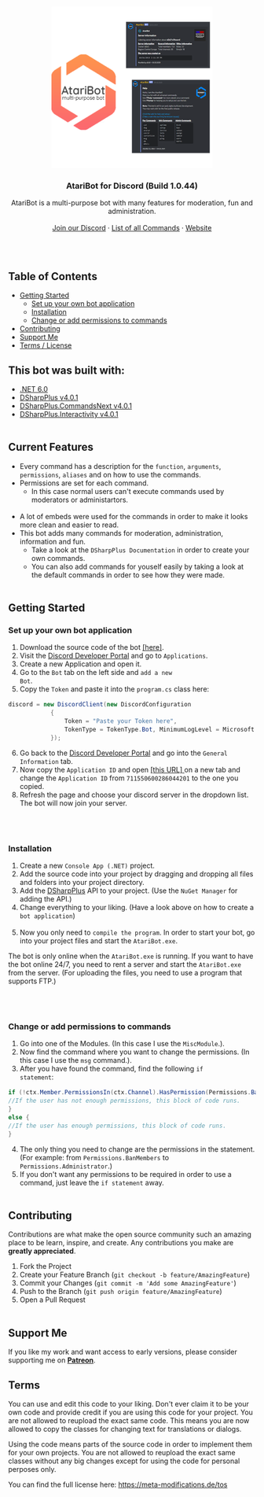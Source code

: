  <!-- PROJECT LOGO -->
<br />
<p align="center">
  <a href="https://github.com/sEbi3/AtariBot">
    <img src="Logos/AtariBotPreview.png" alt="Logo" width="328" height="328">
  </a>
<h3 align="center">AtariBot for Discord (Build 1.0.44)</h3>
  <p align="center">AtariBot is a multi-purpose bot with many features for moderation, fun and administration.
    <br />
    <br />
    <a href="https://discord.gg/4pnAXKC">Join our Discord</a>
    ·
    <a href="https://meta-modifications.de/docs/AtariBot/fun-commands">List of all Commands</a>
    ·
    <a href="https://meta-modifications.de">Website</a>
  </p>
</p><br><br>
 
 
<!-- TABLE OF CONTENTS -->
## Table of Contents

* [Getting Started](#getting-started)
  * [Set up your own bot application](#set-up-your-own-bot-application)
  * [Installation](#installation)
  * [Change or add permissions to commands](#change-or-add-permissions-to-commands)
* [Contributing](#contributing)
* [Support Me](#support-me)
* [Terms / License](#terms)
 

## This bot was built with:
* <a href="https://dotnet.microsoft.com/en-us/download/dotnet/6.0">.NET 6.0</a>
* <a href="https://dsharpplus.github.io/">DSharpPlus v4.0.1</a>
* <a href="https://dsharpplus.github.io/">DSharpPlus.CommandsNext v4.0.1</a>
* <a href="https://dsharpplus.github.io/">DSharpPlus.Interactivity v4.0.1</a><br><br>


## Current Features
* Every command has a description for the <code>function</code>, <code>arguments</code>, <code>permissions</code>, <code>aliases</code> and on how to use the commands.
* Permissions are set for each command.<br>
  * In this case normal users can't execute commands used by moderators or administartors.<br><br>
* A lot of embeds were used for the commands in order to make it looks more clean and easier to read.
* This bot adds many commands for moderation, administration, information and fun.<br>
  * Take a look at the <code>DSharpPlus Documentation</code> in order to create your own commands.<br>
  * You can also add commands for youself easily by taking a look at the default commands in order to see how they were made.<br><br>


## Getting Started

### Set up your own bot application
 1. Download the source code of the bot <a href="https://github.com/sEbi3/AtariBot">[here]</a>.<br>
 2. Visit the <a href="https://discord.com/developers/applications">Discord Developer Portal</a> and go to <code>Applications</code>.<br>
 3. Create a new Application and open it.
 4. Go to the <code>Bot</code> tab on the left side and <code>add a new Bot</code>.<br>
 5. Copy the <code>Token</code> and paste it into the <code>program.cs</code> class here:

```cs 
discord = new DiscordClient(new DiscordConfiguration
            {
                Token = "Paste your Token here",
                TokenType = TokenType.Bot, MinimumLogLevel = Microsoft.Extensions.Logging.LogLevel.Debug,
            }); 
```

 6. Go back to the <a href="https://discord.com/developers/applications">Discord Developer Portal</a> and go into the <code>General Information</code> tab.
 7. Now copy the <code>Application ID</code> and open <a href="https://discord.com/oauth2/authorize?client_id=711550600286044201&scope=bot&permissions=8">[this URL] </a> on a new tab and change the <code>Application ID</code> from <code>711550600286044201</code> to the one you copied.
 8. Refresh the page and choose your discord server in the dropdown list. The bot will now join your server.<br><br><br><br>
 
### Installation
 1. Create a new <code>Console App (.NET)</code> project.<br>
 2. Add the source code into your project by dragging and dropping all files and folders into your project directory.<br>
 3. Add the <a href="https://dsharpplus.github.io/">DSharpPlus</a> API to your project. (Use the <code>NuGet Manager</code> for adding the API.)<br>
 4. Change everything to your liking. (Have a look above on how to create a <code>bot application</code>)<br><br>
 5. Now you only need to <code>compile the program</code>. In order to start your bot, go into your project files and start the <code>AtariBot.exe</code>.<br>

 The bot is only online when the <code>AtariBot.exe</code> is running. If you want to have the bot online 24/7, you need to rent a server and start the <code>AtariBot.exe</code> from the server. (For uploading the files, you need to use a program that supports FTP.)<br><br><br><br>


### Change or add permissions to commands
 1. Go into one of the Modules. (In this case I use the <code>MiscModule</code>.).
 2. Now find the command where you want to change the permissions. (In this case I use the <code>msg</code> command.).
 3. After you have found the command, find the following <code>if statement</code>:

```cs
if (!ctx.Member.PermissionsIn(ctx.Channel).HasPermission(Permissions.BanMembers)) {
//If the user has not enough permissions, this block of code runs.
}
else {
//If the user has enough permissions, this block of code runs.
}
```

 4. The only thing you need to change are the permissions in the statement. (For example: from <code>Permissions.BanMembers</code> to <code>Permissions.Administrator</code>.)<br>
 5. If you don't want any permissions to be required in order to use a command, just leave the <code>if statement</code> away.<br><br>


<!-- CONTRIBUTING -->
## Contributing

Contributions are what make the open source community such an amazing place to be learn, inspire, and create. Any contributions you make are **greatly appreciated**. 

1. Fork the Project
2. Create your Feature Branch (`git checkout -b feature/AmazingFeature`)
3. Commit your Changes (`git commit -m 'Add some AmazingFeature'`)
4. Push to the Branch (`git push origin feature/AmazingFeature`)
5. Open a Pull Request<br><br>


## Support Me
If you like my work and want access to early versions, please consider supporting me on [**Patreon**](https://www.patreon.com/meta_modifications). 


## Terms
You can use and edit this code to your liking. Don't ever claim it to be your own code and provide credit if you are using this code for your project. You are not allowed to reupload the exact same code. This means you are now allowed to copy the classes for changing text for translations or dialogs.

Using the code means parts of the source code in order to implement them for your own projects. You are not allowed to reupload the exact same classes without any big changes except for using the code for personal perposes only.

You can find the full license here: https://meta-modifications.de/tos
